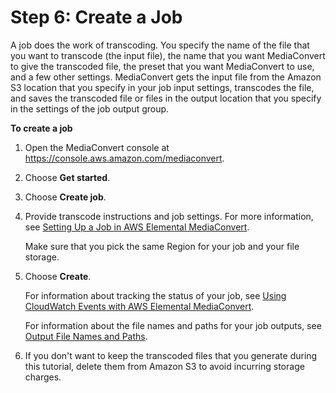 # Step 6: Create a Job<a name="create-a-job"></a>

A job does the work of transcoding\. You specify the name of the file that you want to transcode \(the input file\), the name that you want MediaConvert to give the transcoded file, the preset that you want MediaConvert to use, and a few other settings\. MediaConvert gets the input file from the Amazon S3 location that you specify in your job input settings, transcodes the file, and saves the transcoded file or files in the output location that you specify in the settings of the job output group\.

**To create a job**

1. Open the MediaConvert console at [https://console\.aws\.amazon\.com/mediaconvert](https://console.aws.amazon.com/mediaconvert)\.

1. Choose **Get started**\.

1. Choose **Create job**\.

1. Provide transcode instructions and job settings\. For more information, see [Setting Up a Job in AWS Elemental MediaConvert](setting-up-a-job.md)\. 

   Make sure that you pick the same Region for your job and your file storage\. 

1. Choose **Create**\.

   For information about tracking the status of your job, see [Using CloudWatch Events with AWS Elemental MediaConvert](cloudwatch_events.md)\.

   For information about the file names and paths for your job outputs, see [Output File Names and Paths](output-file-names-and-paths.md)\.

1. If you don't want to keep the transcoded files that you generate during this tutorial, delete them from Amazon S3 to avoid incurring storage charges\.